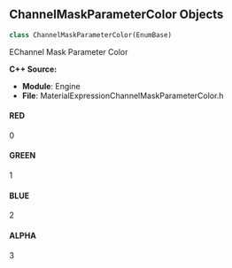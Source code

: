 ## ChannelMaskParameterColor Objects

```python
class ChannelMaskParameterColor(EnumBase)
```

EChannel Mask Parameter Color

**C++ Source:**

- **Module**: Engine
- **File**: MaterialExpressionChannelMaskParameterColor.h

<a id="unreal.ChannelMaskParameterColor.RED"></a>

#### RED

0

<a id="unreal.ChannelMaskParameterColor.GREEN"></a>

#### GREEN

1

<a id="unreal.ChannelMaskParameterColor.BLUE"></a>

#### BLUE

2

<a id="unreal.ChannelMaskParameterColor.ALPHA"></a>

#### ALPHA

3

<a id="unreal.ClampMode"></a>